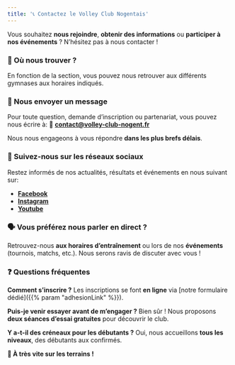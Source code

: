 ```yaml
---
title: '📞 Contactez le Volley Club Nogentais'
---
```


Vous souhaitez **nous rejoindre**, **obtenir des informations** ou **participer à nos événements** ? N’hésitez pas à
nous contacter !

### 📍 Où nous trouver ?

En fonction de la section, vous pouvez nous retrouver aux différents gymnases aux horaires indiqués.

### 📧 Nous envoyer un message

Pour toute question, demande d’inscription ou partenariat, vous pouvez nous écrire à: 📩
**[contact@volley-club-nogent.fr](contact@volley-club-nogent.fr)**

Nous nous engageons à vous répondre **dans les plus brefs délais**.

### 📱 Suivez-nous sur les réseaux sociaux

Restez informés de nos actualités, résultats et événements en nous suivant sur:

- **[Facebook](https://www.facebook.com/VolleyClubNogent/)**
- **[Instagram](https://www.instagram.com/volleyclubnogent/)**
- **[Youtube](https://www.youtube.com/@volleyclubnogent)**

### 🗣️ Vous préférez nous parler en direct ?

Retrouvez-nous **aux horaires d’entraînement** ou lors de nos **événements** (tournois, matchs, etc.). Nous serons ravis
de discuter avec vous !

### ❓ Questions fréquentes

**Comment s’inscrire ?** Les inscriptions se font **en ligne** via [notre formulaire
dédié]({{% param "adhesionLink" %}}).

**Puis-je venir essayer avant de m’engager ?** Bien sûr ! Nous proposons **deux séances d’essai gratuites** pour
découvrir le club.

**Y a-t-il des créneaux pour les débutants ?** Oui, nous accueillons **tous les niveaux**, des débutants aux confirmés.

**🏐 À très vite sur les terrains !**
